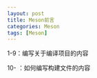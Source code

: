 ```yaml
---
layout: post
title: Meson前言
categories: Meson
tags: [Meson]
---
```


1-9：编写关于编译项目的内容

10- ：如何编写构建文件的内容

